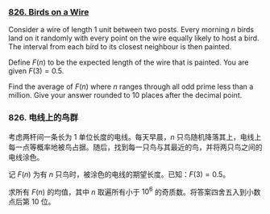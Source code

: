 ### [826. Birds on a Wire](https://projecteuler.net/problem=826)

Consider a wire of length 1 unit between two posts. Every morning $n$ birds land on it randomly with every point on the wire equally likely to host a bird. The interval from each bird to its closest neighbour is then painted.

Define $F(n)$ to be the expected length of the wire that is painted. You are given $F(3) = 0.5$.

Find the average of $F(n)$ where $n$ ranges through all odd prime less than a million. Give your answer rounded to 10 places after the decimal point.

### 826. 电线上的鸟群

考虑两杆间一条长为 1 单位长度的电线。每天早晨，$n$ 只鸟随机降落其上，电线上每一点等概率地被鸟占据。随后，找到每一只鸟与其最近的鸟，并将两只鸟之间的电线涂色。

记 $F(n)$ 为有 $n$ 只鸟时，被涂色的电线的期望长度。已知：$F(3) = 0.5$。

求所有 $F(n)$ 的均值，其中 $n$ 取遍所有小于 $10^6$ 的奇质数。将答案四舍五入到小数点后第 10 位。